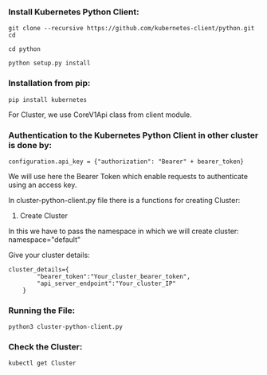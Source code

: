 ### Install Kubernetes Python Client:

`git clone --recursive https://github.com/kubernetes-client/python.git cd`

`cd python`

`python setup.py install`

### Installation from pip:

`pip install kubernetes`

For Cluster, we use CoreV1Api class from client module.


### Authentication to the Kubernetes Python Client in other cluster is done by: 

`configuration.api_key = {"authorization": "Bearer" + bearer_token}`

We will use here the Bearer Token which enable requests to authenticate using an access key.

In cluster-python-client.py file there is a functions for creating Cluster:


1. Create Cluster

In this we have to pass the namespace in which we will create cluster:
namespace="default"

Give your cluster details:
```
cluster_details={
        "bearer_token":"Your_cluster_bearer_token",
        "api_server_endpoint":"Your_cluster_IP"
    }
```

### Running the File:
```
python3 cluster-python-client.py
```

### Check the Cluster:
```
kubectl get Cluster
```